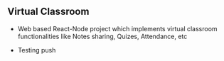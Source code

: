 ## Virtual Classroom

- Web based React-Node project which implements virtual classroom functionalities like Notes sharing, Quizes, Attendance, etc

- Testing push 
